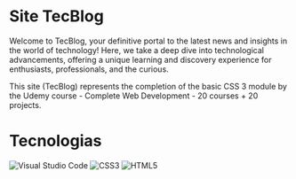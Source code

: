 # Site TecBlog

Welcome to TecBlog, your definitive portal to the latest news and insights in the world of technology! 
Here, we take a deep dive into technological advancements, offering a unique learning and discovery experience for enthusiasts, professionals, and the curious.

This site (TecBlog) represents the completion of the basic CSS 3 module by the Udemy course - Complete Web Development - 20 courses + 20 projects.

# Tecnologias

![Visual Studio Code](https://img.shields.io/badge/Visual%20Studio%20Code-0078d7.svg?style=for-the-badge&logo=visual-studio-code&logoColor=white)
![CSS3](https://img.shields.io/badge/css3-%231572B6.svg?style=for-the-badge&logo=css3&logoColor=white)
![HTML5](https://img.shields.io/badge/html5-%23E34F26.svg?style=for-the-badge&logo=html5&logoColor=white)
